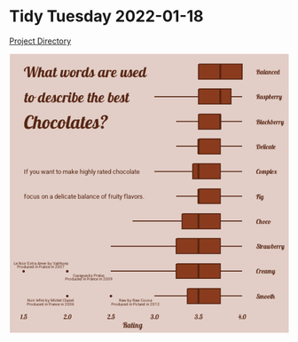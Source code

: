 # Tidy Tuesday 2022-01-18

[Project Directory](https://github.com/rfordatascience/tidytuesday/tree/master/data/2022/2022-01-18)

![](https://github.com/ncruickshank/nc_r_tidytuesday/blob/master/2022/2022-01-18%20-%20Chocolate%20Ratings/Chocolate-Analysis_files/figure-gfm/Chocolate%20Words-1.png)
